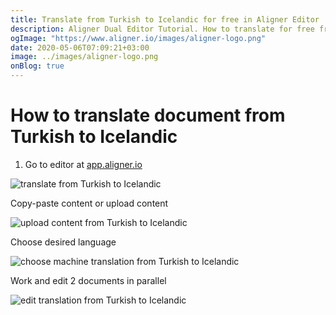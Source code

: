 ```yaml
---
title: Translate from Turkish to Icelandic for free in Aligner Editor
description: Aligner Dual Editor Tutorial. How to translate for free from Turkish to Icelandic. Aligner is multilingual document management platform. 
ogImage: "https://www.aligner.io/images/aligner-logo.png"
date: 2020-05-06T07:09:21+03:00
image: ../images/aligner-logo.png
onBlog: true
---
```


# How to translate document from Turkish to Icelandic

1. Go to editor at [app.aligner.io](https://app.aligner.io "Aligner App web page")

![translate from Turkish to Icelandic](../aligner-blank-editor.png "translate from Turkish to Icelandic")

Copy-paste content or upload content

![upload content from Turkish to Icelandic](../aligner-uploaded-document.png "upload content from Turkish to Icelandic")

Choose desired language

![choose machine translation from Turkish to Icelandic](../aligner-language-dropdown.png "choose machine translation from Turkish to Icelandic")

Work and edit 2 documents in parallel

![edit translation from Turkish to Icelandic](../aligner-double-sitded-editor.png "edit translation from Turkish to Icelandic")

